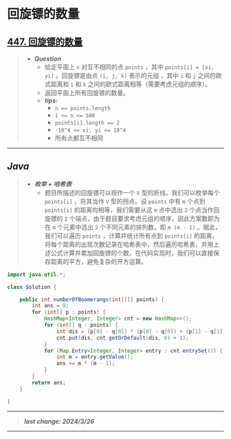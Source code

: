 # 回旋镖的数量

## [447. 回旋镖的数量](https://leetcode.cn/problems/number-of-boomerangs/)

> - ***Question***
>   - 给定平面上 `n` 对互不相同的点 `points` ，其中 `points[i] = [xi, yi]` 。回旋镖是由点 `(i, j, k)` 表示的元组 ，其中 `i` 和 `j` 之间的欧式距离和 `i` 和 `k` 之间的欧式距离相等（需要考虑元组的顺序）。
>   - 返回平面上所有回旋镖的数量。
>   - ***tips:***
>     - `n == points.length`
>     - `1 <= n <= 500`
>     - `points[i].length == 2`
>     - `-10^4 <= xi, yi <= 10^4`
>     - 所有点都互不相同

---

## *Java*

> - ***枚举 + 哈希表***
>   - 题目所描述的回旋镖可以视作一个 `V` 型的折线。我们可以枚举每个 `points[i]` ，将其当作 `V` 型的拐点。设 `points` 中有 `m` 个点到 `points[i]` 的距离均相等，我们需要从这 `m` 点中选出 `2` 个点当作回旋镖的 `2` 个端点，由于题目要求考虑元组的顺序，因此方案数即为在 `m` 个元素中选出 `2` 个不同元素的排列数，即 `m (m - 1)` 。据此，我们可以遍历 `points` ，计算并统计所有点到 `points[i]` 的距离，将每个距离的出现次数记录在哈希表中，然后遍历哈希表，并用上述公式计算并累加回旋镖的个数。在代码实现时，我们可以直接保存距离的平方，避免复杂的开方运算。

```java
import java.util.*;

class Solution {

    public int numberOfBoomerangs(int[][] points) {
        int ans = 0;
        for (int[] p : points) {
            HashMap<Integer, Integer> cnt = new HashMap<>();
            for (int[] q : points) {
                int dis = (p[0] - q[0]) * (p[0] - q[0]) + (p[1] - q[1]) * (p[1] - q[1]);
                cnt.put(dis, cnt.getOrDefault(dis, 0) + 1);
            }
            for (Map.Entry<Integer, Integer> entry : cnt.entrySet()) {
                int m = entry.getValue();
                ans += m * (m - 1);
            }
        }
        return ans;
    }

}
```

---

> ***last change: 2024/3/26***

---
